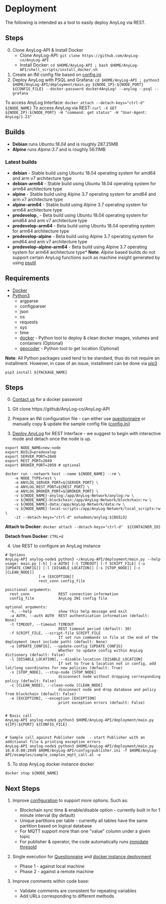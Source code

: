 # Deployment 

The following is intended as a tool to easily deploy AnyLog via REST. 

## Steps
0. Clone AnyLog-API & Install Docker 
   * Clone AnyLog-API: ```git clone https://github.com/AnyLog-co/AnyLog-API```
   * Install Docker: ```cd $HOME/AnyLog-API ; bash $HOME/AnyLog-API/shell_scripts/install_docker.sh```
1. Create an INI config file based on [config.ini](config/config.ini)
2. Deploy AnyLog with PSQL and Grafana: ```cd $HOME/AnyLog-API ; python3 $HOME/AnyLog-API/deployment/main.py ${NODE_IP}:${NODE_PORT} ${CONFIG_FILE} --docker-password docker4AnyLog! --anylog --psql --grafana```

To access AnyLog Interface: ```docker attach --detach-keys="ctrl-d" ${NODE_NAME}``` 
To access AnyLog via REST: ```curl -X GET ${NODE_IP}:${NODE_PORT} -H "command: get status" -H "User-Agent: AnyLog/1.23"``` 
 

## Builds
* **Debian** runs _Ubuntu:18.04_ and is roughly 287.25MB 
* **Alpine** runs _Alpine:3.7_ and is roughly 56.11MB 

### Latest builds
* **debian** - Stable build using Ubuntu 18.04 operating system for amd64 and arm v7 architecture type
* **debian-arm64** - Stable build using Ubuntu 18.04 operating system for arm64 architecture type
* **alpine** - Stable build using Alpine 3.7 operating system for amd64 and arm v7 architecture type
* **alpine-arm64** - Stable  build using Alpine 3.7 operating system for arm64 architecture type
* **predevelop**_ - Beta build using Ubuntu 18.04 operating system for amd64 and arm v7  architecture type
* **predevelop-arm64** - Beta build using Ubuntu 18.04 operating system for arm64 architecture type
* **predevelop-alpine** - Beta build using Alpine 3.7 operating system for amd64 and arm v7  architecture type
* **predevelop-alpine-arm64** - Beta build using Alpine 3.7 operating system for arm64 architecture type*
**Note**: _Alpine_ based builds do not support certain AnyLog functions such as machine insight generated by using [psutil](https://pypi.org/project/psutil/) 

## Requirements
* [Docker](https://docs.docker.com/engine/install/)
* [Python3](https://www.python.org/downloads/)
  * argparse
  * configparser
  * json
  * os
  * requests
  * sys
  * time
  * [docker](https://pypi.org/project/docker/) -  Python tool to deploy & clean docker images, volumes and containers (Optional) 
  * [geocoder](https://pypi.org/project/geocoder/) - Python tool to get location (Optional) 
 
**Note**: All Python packages used tend to be standard, thus do not require an installment. However, in case of an issue, 
installment can be done via [pip3](https://www.activestate.com/resources/quick-reads/how-to-install-and-use-pip3/#:~:text=1%20Open%20the%20Control%20Panel%20and%20navigate%20to,and%20add%20the%20directory%20where%20pip3%20is%20installed%2C)  
```buildoutcfg
pip3 install ${PACKAGE_NAME}
```

## Steps 
0. [Contact us](mailto:info@anylog.co) for a docker password


1. Git clone https://github/AnyLog-co/AnyLog-API


2. Prepare an INI configuration file - can either use [questionnaire](config/questionnaire.sh) or manually copy & update the sample config file ([config.ini](config/config.ini))


3. [Deploy AnyLog](deploy_node.sh) for REST Interface - we suggest to begin with interactive mode and detach once the node is up.
```
export NODE_NAME=new-node
export BUILD=predevelop
export SERVER_PORT=2048
export REST_PORT=2049 
export BROKER_PORT=2050 # optional

docker run --network host --name ${NODE_NAME} --rm \
    -e NODE_TYPE=rest \
    -e ANYLOG_SERVER_PORT=${SERVER_PORT} \
    -e ANYLOG_REST_PORT=${REST_PORT} \
    -e ANYLOG_BROKER_PORT=${BROKER_PORT} \ 
    -v ${NODE_NAME}-anylog:/app/AnyLog-Network/anylog:rw \ 
    -v ${NODE_NAME}-blockchain:/app/AnyLog-Network/blockchain:rw \ 
    -v ${NODE_NAME}-data:/app/AnyLog-Network/data:rw \ 
    -v ${NODE_NAME}-local-scripts:/app/AnyLog-Network/local_scripts:rw \
    -it --detach-keys="ctrl-d" oshadmon/anylog:${BUILD}
```
**Attach to Docker**: `docker attach --detach-keys="ctrl-d"  ${CONTAINER_ID}`

**Detach from Docker**: `CTRL+d`


4. Use REST to configure an AnyLog instance
```
# Options
AnyLog-API anylog-node$ python3 ~/AnyLog-API/deployment/main.py --help 
usage: main.py [-h] [-a AUTH] [-t TIMEOUT] [-f SCRIPT_FILE] [-u [UPDATE_CONFIG]] [-l [DISABLE_LOCATION]] [-s [STOP_NODE]] [-c [CLEAN_NODE]]
               [-e [EXCEPTION]]
               rest_conn config_file

positional arguments:
  rest_conn             REST connection information
  config_file           AnyLog INI config file

optional arguments:
  -h, --help            show this help message and exit
  -a AUTH, --auth AUTH  REST authentication information (default: None)
  -t TIMEOUT, --timeout TIMEOUT
                        REST timeout period (default: 30)
  -f SCRIPT_FILE, --script-file SCRIPT_FILE
                        If set run commands in file at the end of the deployment (must include path) (default: None)
  -u [UPDATE_CONFIG], --update-config [UPDATE_CONFIG]
                        Whether to update config within AnyLog dictionary (default: False)
  -l [DISABLE_LOCATION], --disable-location [DISABLE_LOCATION]
                        If set to True & location not in config, add lat/long coordinates for new policies (default: True)
  -s [STOP_NODE], --stop-node [STOP_NODE]
                        disconnect node without dropping corresponding policy (default: False)
  -c [CLEAN_NODE], --clean-node [CLEAN_NODE]
                        disconnect node and drop database and policy from blockchain (default: False)
  -e [EXCEPTION], --exception [EXCEPTION]
                        print exception errors (default: False)


# Basic call 
AnyLog-API anylog-node$ python3 $HOME/AnyLog-API/deployment/main.py ${IP}:${PORT} ${CONFIG_FILE}


# Sample call against Publisher node  - start Publisher with an additional file & printing exception errors
AnyLog-API anylog-node$ python3 $HOME/AnyLog-API/deployment/main.py 10.0.0.80:2049 $HOME/AnyLog-API/config/publisher.ini -f $HOME/AnyLog-API/examples/sample_complex_mqtt_call.al -e   
```

    
5. To stop AnyLog docker instance docker 
```
docker stop ${NODE_NAME}
```


## Next Steps
1. Improve [configuration](config/config.ini) to support more options. Such as:
   * Blockchain sync time & enable/disable option - currently built in for 1 minute interval (by default)
   * Unique partitions per table - currently all tables have the same partition based on logical database
   * For MQTT support more than one "value" column under a given topic
   * For publisher & operator, the code automatically runs [immidate thresold](https://github.com/AnyLog-co/documentation/blob/master/adding%20data.md#setting-and-retrieving-thresholds-for-a-streaming-mode)
   

2. Single execution for [Questionnaire](config/questionnaire.sh) and [docker instance deployment](deploy_node.sh) 
    * Phase 1 - against local machine
    * Phase 2 - against a remote machine


3. Improve comments within code base: 
   * Validate comments are consistent for repeating variables 
   * Add URLs corresponding to different methods
    


